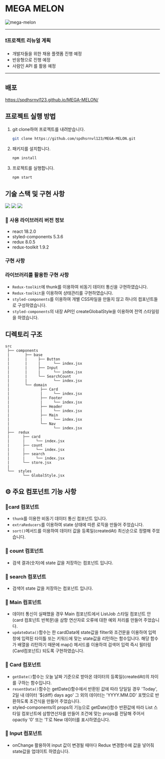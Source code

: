 # MEGA MELON

![mega-melon](https://user-images.githubusercontent.com/83896466/221178757-74624da2-72cd-4a87-831c-2b04a36a83bf.gif)

---
### ❗️프로젝트 리뉴얼 계획
- 개발자들을 위한 채용 플랫폼 진행 예정
- 반응형으로 진행 예정
- 사람인 API 를 활용 예정
---

## 배포
https://spdhsrnvl123.github.io/MEGA-MELON/


## 프로젝트 실행 방법
1. git clone하여 프로젝트를 내려받습니다.
    ```bash
    git clone https://github.com/spdhsrnvl123/MEGA-MELON.git
    ```
2. 패키지를 설치합니다.
    ```bash
    npm install
    ```
3. 프로젝트를 실행합니다.
    ```bash
    npm start
    ```


## 기술 스택 및 구현 사항
<img src="https://img.shields.io/badge/react-61DAFB?style=for-the-badge&logo=react&logoColor=black"> <img src="https://img.shields.io/badge/redux-764ABC?style=for-the-badge&logo=redux&logoColor=black"> <img src="https://img.shields.io/badge/styled--components-DB7093?style=for-the-badge&logo=styled components&logoColor=black">
### 🌈 사용 라이브러리 버전 정보
- react 18.2.0
- styled-components 5.3.6
- redux 8.0.5
- redux-toolkit 1.9.2

### 구현 사항

### 라이브러리를 활용한 구현 사항
- `Redux-toolkit`에 thunk를 이용하여 비동기 데이터 통신을 구현하였습니다.
- `Redux-toolkit`을 이용하여 상태관리를 구현하였습니다.
- `styled-components`를 이용하여 개별 CSS파일을 만들지 않고 하나의 컴포넌트들로 구성하였습니다.
- `styled-components`의 내장 API인 createGlobalStyle을 이용하여 전역 스타일링을 하였습니다.

## 디렉토리 구조
```
src
 ├── components      
 |       ├── base
 |       |     ├── Button
 |       |     |      └── index.jsx
 |       |     ├── Input
 |       |     |      └── index.jsx
 |       |     └── SearchCount
 |       |            └── index.jsx
 |       └── domain
 |              ├── Card
 |              |     └── index.jsx
 |              ├── Footer
 |              |     └── index.jsx
 |              ├── Header
 |              |     └── index.jsx
 |              ├── Main
 |              |     └── index.jsx
 |              └── Nav
 |                    └── index.jsx
 ├──  redux
 |      ├── card   
 |      |     └── index.jsx
 |      ├── count  
 |      |     └── index.jsx 
 |      ├── search  
 |      |     └── index.jsx  
 |      └── store.jsx
 |
 └──  styles
        └── GlobalStyle.jsx
```

## ⚙️ 주요 컴포넌트 기능 사항
### 📌card 컴포넌트
- `thunk`를 이용한 비동기 데이터 통신 컴포넌트 입니다.
- `extraReducers`를 이용하여 state 상태에 따른 로직을 만들어 주었습니다.
- `sort()`메서드를 이용하여 데이터 값을 등록일(createdAt) 최신순으로 정렬해 주었습니다.

### 📌 count 컴포넌트
- 검색 결과(숫자)에 state 값을 저장하는 컴포넌트 입니다.

### 📌 search 컴포넌트
- 검색어 state 값을 저장하는 컴포넌트 입니다.

### 📌 Main 컴포넌트
- 데이터 통신이 실패했을 경우 Main 컴포넌트에서 ListJob 스타일 컴포넌트 안(card 컴포넌트 반복문)을 삼항 연산자로 오류에 대한 예외 처리를 만들어 주었습니다.
- `updateData()`함수는 한 cardData에 state값을 filter와 조건문을 이용하여 입력창에 입력된 타이틀 또는 키워드에 맞는 state값을 리턴하는 함수입니다. 해당 함수가 배열을 리턴하기 때문에 map() 메서드를 이용하여 검색어 입력 즉시 필터링(Card컴포넌트) 되도록 구현하였습니다.

### 📌 Card 컴포넌트
- `getDate()`함수는 오늘 날짜 기준으로 받아온 데이터의 등록일(createdAt)의 차이를 구하는 함수입니다.
- `resentData()`함수는 getDate()함수에서 반환된 값에 따라 당일일 경우 'Today', 2일 내 데이터 '${diff} days ago' 그 외의 데이터는 'YYYY.MM.DD' 포맷으로 반환하도록 조건식을 만들어 주었습니다.
- styled-components의 props의 기능으로 getDate()함수 반환값에 따라 List 스타일 컴포넌트에 삼항연산자를 만들어 조건에 맞는 props를 전달해 주어서 opactiy '0' 또는 '1'로 New 데이터를 표시하였습니다.

### 📌 Input 컴포넌트
- onChange 활용하여 input 값이 변경될 때마다 Redux 변경함수에 값을 넣어줘 state값을 업데이트 하였습니다.

